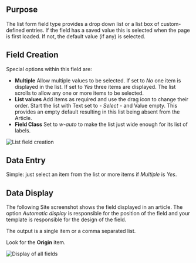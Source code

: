 <!-- Filename: J3.x:Adding_custom_fields/List_Field / Display title: List Field -->

## Purpose

The list form field type provides a drop down list or a list box of
custom-defined entries. If the field has a saved value this is selected
when the page is first loaded. If not, the default value (if any) is
selected.

## Field Creation

Special options within this field are:

- **Multiple** Allow multiple values to be selected. If set to *No* one item is
displayed in the list. If set to *Yes* three items are displayed. The list
scrolls to allow any one or more items to be selected.
- **List values** Add items as required and use the drag icon to change their
order. Start the list with Text set to *- Select -* and Value empty. This
provides an empty default resulting in this list being absent from the Article.
- **Field Class** Set to *w-auto* to make the list just wide enough for its
list of labels.

![List field creation](../../../en/images/fields/fields-list.png "List Field Creation")

## Data Entry

Simple: just select an item from the list or more items if *Multiple* is *Yes*.

## Data Display

The following Site screenshot shows the field displayed in an article. The
option *Automatic display* is responsible for the position of the field and
your template is responsible for the design of the field.

The output is a single item or a comma separated list.

Look for the **Origin** item.

![Display of all fields](../../../en/images/fields/fields-display.png "Fields display")
